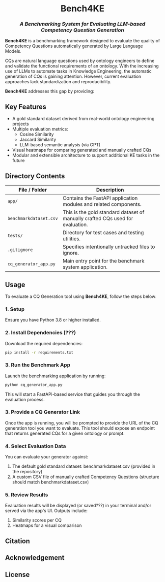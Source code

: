 <h1 align="center">Bench4KE</h1>
<h3 align="center"><i>A Benchmarking System for Evaluating LLM-based Competency Question Generation</i></h3>

**Bench4KE** is a benchmarking framework designed to evaluate the quality of Competency Questions automatically generated by Large Language Models.

CQs are natural language questions used by ontology engineers to define and validate the functional requirements of an ontology. With the increasing use of LLMs to automate tasks in Knowledge Engineering, the automatic generation of CQs is gaining attention. However, current evaluation approaches lack standardization and reproducibility.

**Bench4KE** addresses this gap by providing:

## Key Features

- A gold standard dataset derived from real-world ontology engineering projects  
- Multiple evaluation metrics:
  - Cosine Similarity
  - Jaccard Similarity
  - LLM-based semantic analysis (via GPT)
- Visual heatmaps for comparing generated and manually crafted CQs
- Modular and extensible architecture to support additional KE tasks in the future

## Directory Contents

| File / Folder             | Description |
|--------------------------|-------------|
| `app/`                   | Contains the FastAPI application modules and related components. |
| `benchmarkdataset.csv`   | This is the gold standard dataset of manually crafted CQs used for evaluation. |
| `tests/`                 | Directory for test cases and testing utilities. |
| `.gitignore`             | Specifies intentionally untracked files to ignore. |
| `cq_generator_app.py`    | Main entry point for the benchmark system application. |

## Usage

To evaluate a CQ Generation tool using **Bench4KE**, follow the steps below:

### 1. Setup

Ensure you have Python 3.8 or higher installed. 

### 2. Install Dependencies (???)

Download the required dependencies:
```bash
pip install -r requirements.txt
```

### 3. Run the Benchmark App

Launch the benchmarking application by running:
```bash
python cq_generator_app.py
```

This will start a FastAPI-based service that guides you through the evaluation process.

### 3. Provide a CQ Generator Link
Once the app is running, you will be prompted to provide the URL of the CQ generation tool you want to evaluate. This tool should expose an endpoint that returns generated CQs for a given ontology or prompt.

### 4. Select Evaluation Data
You can evaluate your generator against:

1. The default gold standard dataset: benchmarkdataset.csv (provided in the repository)
2. A custom CSV file of manually crafted Competency Questions (structure should match benchmarkdataset.csv)

### 5. Review Results
Evaluation results will be displayed (or saved???) in your terminal and/or served via the app's UI. Outputs include:

1. Similarity scores per CQ
2. Heatmaps for a visual comparison

## Citation

## Acknowledgement

## License


